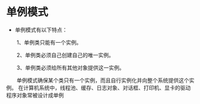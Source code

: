 # 单例模式 
* 单例模式有以下特点：

　　1、单例类只能有一个实例。

　　2、单例类必须自己创建自己的唯一实例。

　　3、单例类必须给所有其他对象提供这一实例。

　　单例模式确保某个类只有一个实例，而且自行实例化并向整个系统提供这个实例。
    在计算机系统中，线程池、缓存、日志对象、对话框、打印机、显卡的驱动程序对象常被设计成单例